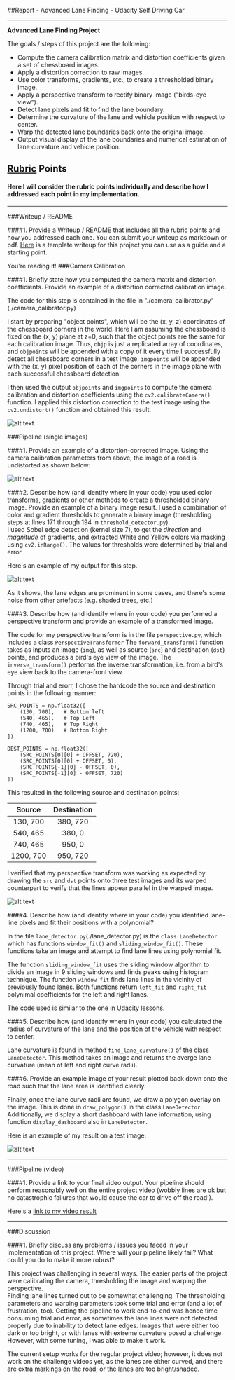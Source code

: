 ##Report - Advanced Lane Finding - Udacity Self Driving Car

---

**Advanced Lane Finding Project**

The goals / steps of this project are the following:

* Compute the camera calibration matrix and distortion coefficients given a set of chessboard images.
* Apply a distortion correction to raw images.
* Use color transforms, gradients, etc., to create a thresholded binary image.
* Apply a perspective transform to rectify binary image ("birds-eye view").
* Detect lane pixels and fit to find the lane boundary.
* Determine the curvature of the lane and vehicle position with respect to center.
* Warp the detected lane boundaries back onto the original image.
* Output visual display of the lane boundaries and numerical estimation of lane curvature and vehicle position.

[//]: # (Image References)

[image1]: ./output_images/cam-calib1.png "Undistorted"
[image2]: ./output_images/cam-road-calib1.png "Road Transformed"
[image3]: ./output_images/masked1.png "Binary Masked Example"
[image4]: ./output_images/tx-persp1.png "Warp Example"
[image5]: ./output_images/lane-with-overlay.png "Lane Output"
[video1]: ./output_images/project_video_out-full.mp4 "Video"

## [Rubric](https://review.udacity.com/#!/rubrics/571/view) Points
####  Here I will consider the rubric points individually and describe how I addressed each point in my implementation.  

---
###Writeup / README

####1. Provide a Writeup / README that includes all the rubric points and how you addressed each one.  You can submit your writeup as markdown or pdf.  [Here](https://github.com/udacity/CarND-Advanced-Lane-Lines/blob/master/writeup_template.md) is a template writeup for this project you can use as a guide and a starting point.  

You're reading it!
###Camera Calibration

####1. Briefly state how you computed the camera matrix and distortion coefficients. Provide an example of a distortion corrected calibration image.

The code for this step is contained in the file in "./camera_calibrator.py"(./camera_calibrator.py)  

I start by preparing "object points", which will be the (x, y, z) coordinates of the chessboard corners in the world. Here I am assuming the chessboard is fixed on the (x, y) plane at z=0, such that the object points are the same for each calibration image.  Thus, `objp` is just a replicated array of coordinates, and `objpoints` will be appended with a copy of it every time I successfully detect all chessboard corners in a test image.  `imgpoints` will be appended with the (x, y) pixel position of each of the corners in the image plane with each successful chessboard detection.  

I then used the output `objpoints` and `imgpoints` to compute the camera calibration and distortion coefficients using the `cv2.calibrateCamera()` function.  I applied this distortion correction to the test image using the `cv2.undistort()` function and obtained this result: 

![alt text][image1]

###Pipeline (single images)

####1. Provide an example of a distortion-corrected image.
Using the camera calibration parameters from above, the image of a road is undistorted as shown below: 

![alt text][image2]

####2. Describe how (and identify where in your code) you used color transforms, gradients or other methods to create a thresholded binary image.  Provide an example of a binary image result.
I used a combination of color and gradient thresholds to generate a binary image (thresholding steps at lines 171 through 194 in `threshold_detector.py`).  
I used Sobel edge detection (kernel size 7), to get the _direction_ and _magnitude_ of gradients, and extracted White and Yellow colors via masking using `cv2.inRange()`. The values for thresholds were determined by trial and error. 

Here's an example of my output for this step.  

![alt text][image3]

As it shows, the lane edges are prominent in some cases, and there's some noise from other artefacts (e.g. shaded trees, etc.)

####3. Describe how (and identify where in your code) you performed a perspective transform and provide an example of a transformed image.

The code for my perspective transform is in the file `perspective.py`, which includes a class `PerspectiveTransformer`
The `forward_transform()` function takes as inputs an image (`img`), as well as source (`src`) and destination (`dst`) points, and produces a bird's eye view of the image.
The `inverse_transform()` performs the inverse transformation, i.e. from a bird's eye view back to the camera-front view.

Through trial and erorr, I chose the hardcode the source and destination points in the following manner:

```
SRC_POINTS = np.float32([
    (130, 700),   # Bottom left
    (540, 465),   # Top Left  
    (740, 465),   # Top Right 
    (1200, 700)   # Bottom Right
])

DEST_POINTS = np.float32([
    (SRC_POINTS[0][0] + OFFSET, 720),
    (SRC_POINTS[0][0] + OFFSET, 0),
    (SRC_POINTS[-1][0] - OFFSET, 0),
    (SRC_POINTS[-1][0] - OFFSET, 720)
])
```
This resulted in the following source and destination points:

| Source        | Destination   | 
|:-------------:|:-------------:| 
| 130, 700      | 380, 720      | 
| 540, 465      | 380, 0        |
| 740, 465      | 950, 0        |
| 1200, 700     | 950, 720      |

I verified that my perspective transform was working as expected by drawing the `src` and `dst` points onto three test images and its warped counterpart to verify that the lines appear parallel in the warped image.

![alt text][image4]

####4. Describe how (and identify where in your code) you identified lane-line pixels and fit their positions with a polynomial?

In the file `lane_detector.py`(./lane_detector.py) is the `class LaneDetector` which has functions `window_fit()` and `sliding_window_fit()`. 
These functions take an image and attempt to find lane lines using polynomial fit.

The function `sliding_window_fit` uses the sliding window algorithm to divide an image in 9 sliding windows and finds peaks using histogram technique.
The function `window_fit` finds lane lines in the vicinity of previously found lanes. Both functions return `left_fit` and `right_fit` polynimal coefficients for the left and right lanes.

The code used is similar to the one in Udacity lessons.

####5. Describe how (and identify where in your code) you calculated the radius of curvature of the lane and the position of the vehicle with respect to center.

Lane curvature is found in method `find_lane_curvature()` of the class `LaneDetector`. This method takes an image and returns the averge lane curvature (mean of left and right curve radii).


####6. Provide an example image of your result plotted back down onto the road such that the lane area is identified clearly.

Finally, once the lane curve radii are found, we draw a polygon overlay on the image. This is done in `draw_polygon()` in the class `LaneDetector`.
Additionally, we display a short dashboard with lane information, using function `display_dashboard` also in `LaneDetector`.

Here is an example of my result on a test image:

![alt text][image5]

---

###Pipeline (video)

####1. Provide a link to your final video output.  Your pipeline should perform reasonably well on the entire project video (wobbly lines are ok but no catastrophic failures that would cause the car to drive off the road!).

Here's a [link to my video result](./output_images/project_video_out-full.mp4)

---

###Discussion

####1. Briefly discuss any problems / issues you faced in your implementation of this project.  Where will your pipeline likely fail?  What could you do to make it more robust?

This project was challenging in several ways. The easier parts of the project were calibrating the camera, thresholding the image and warping the perspective.  
Finding lane lines turned out to be somewhat challenging. The thresholding parameters and warping parameters took some trial and error (and a lot of frustration, too).
Getting the pipeline to work end-to-end was hence time consuming trial and error, as sometimes the lane lines were not detected properly due to inability to detect lane edges. 
Images that were either too dark or too bright, or with lanes with extreme curvature posed a challenge. However, with some tuning, I was able to make it work. 

The current setup works for the regular project video; however, it does not work on the challenge videos yet, as the lanes are either curved, and there are extra markings on the road, or the lanes are too bright/shaded.

